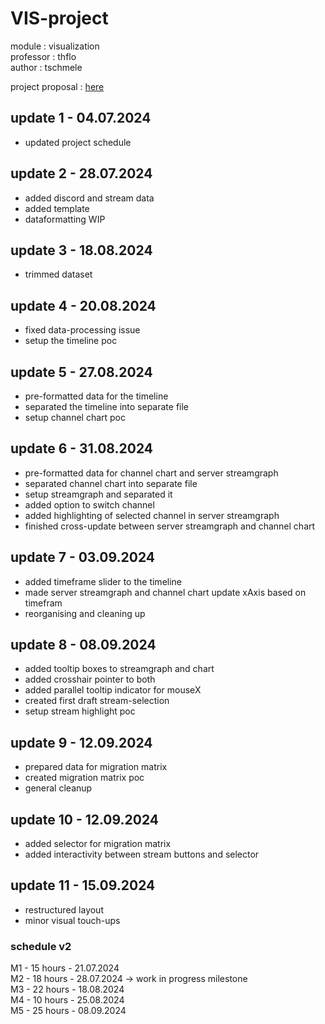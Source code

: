 # VIS-project
module : visualization \
professor : thflo \
author : tschmele 

project proposal : [here](https://github.com/tschmele/VIS-project/blob/main/documents/tschmele_project_proposal.pdf)



## update 1 - 04.07.2024
- updated project schedule

## update 2 - 28.07.2024
- added discord and stream data
- added template
- dataformatting WIP

## update 3 - 18.08.2024
- trimmed dataset

## update 4 - 20.08.2024
- fixed data-processing issue
- setup the timeline poc

## update 5 - 27.08.2024
- pre-formatted data for the timeline
- separated the timeline into separate file
- setup channel chart poc

## update 6 - 31.08.2024
- pre-formatted data for channel chart and server streamgraph
- separated channel chart into separate file
- setup streamgraph and separated it
- added option to switch channel
- added highlighting of selected channel in server streamgraph
- finished cross-update between server streamgraph and channel chart

## update 7 - 03.09.2024
- added timeframe slider to the timeline
- made server streamgraph and channel chart update xAxis based on timefram
- reorganising and cleaning up

## update 8 - 08.09.2024
- added tooltip boxes to streamgraph and chart
- added crosshair pointer to both
- added parallel tooltip indicator for mouseX
- created first draft stream-selection
- setup stream highlight poc

## update 9 - 12.09.2024
- prepared data for migration matrix
- created migration matrix poc
- general cleanup

## update 10 - 12.09.2024
- added selector for migration matrix
- added interactivity between stream buttons and selector

## update 11 - 15.09.2024
- restructured layout
- minor visual touch-ups

### schedule v2
M1 - 15 hours - 21.07.2024\
M2 - 18 hours - 28.07.2024 -> work in progress milestone\
M3 - 22 hours - 18.08.2024\
M4 - 10 hours - 25.08.2024\
M5 - 25 hours - 08.09.2024

